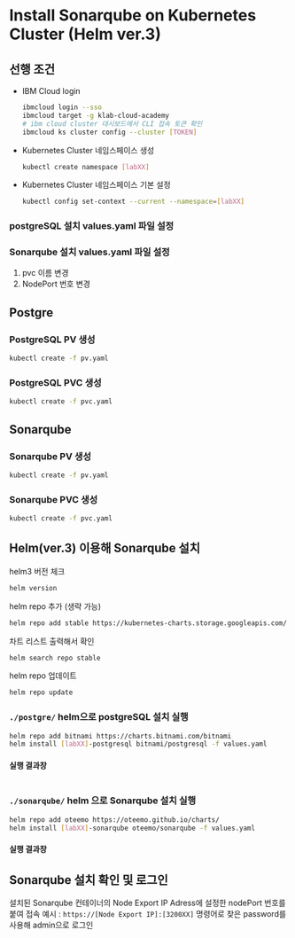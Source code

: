# Install Sonarqube on Kubernetes Cluster (Helm ver.3)

## 선행 조건
- IBM Cloud login
    ```bash
    ibmcloud login --sso
    ibmcloud target -g klab-cloud-academy
    # ibm cloud cluster 대시보드에서 CLI 접속 토큰 확인
    ibmcloud ks cluster config --cluster [TOKEN]
    ```
- Kubernetes Cluster 네임스페이스 생성
    ```bash
    kubectl create namespace [labXX]
    ```
- Kubernetes Cluster 네임스페이스 기본 설정 
    ```bash
    kubectl config set-context --current --namespace=[labXX]
    ```
### postgreSQL 설치 values.yaml 파일 설정
### Sonarqube 설치 values.yaml 파일 설정
1. pvc 이름 변경
2. NodePort 번호 변경


## Postgre
### PostgreSQL PV 생성
```bash
kubectl create -f pv.yaml
```
### PostgreSQL PVC 생성
```bash
kubectl create -f pvc.yaml
```
## Sonarqube
### Sonarqube PV 생성
```bash
kubectl create -f pv.yaml
```
### Sonarqube PVC 생성
```bash
kubectl create -f pvc.yaml
```

## Helm(ver.3) 이용해 Sonarqube 설치
helm3 버전 체크 
```bash
helm version
```
helm repo 추가 (생략 가능)
```bash
helm repo add stable https://kubernetes-charts.storage.googleapis.com/
```
차트 리스트 출력해서 확인 
```bash
helm search repo stable
```
helm repo 업데이트 
```bash
helm repo update
```

### `./postgre/` helm으로 postgreSQL 설치 실행
```bash
helm repo add bitnami https://charts.bitnami.com/bitnami
helm install [labXX]-postgresql bitnami/postgresql -f values.yaml
```
#### 실행 결과창
```bash

```

### `./sonarqube/` helm 으로 Sonarqube 설치 실행 
```bash
helm repo add oteemo https://oteemo.github.io/charts/
helm install [labXX]-sonarqube oteemo/sonarqube -f values.yaml
```
#### 실행 결과창

## Sonarqube 설치 확인 및 로그인
설치된 Sonarqube 컨테이너의 Node Export IP Adress에 설정한 nodePort 번호를 붙여 접속
예시 : `https://[Node Export IP]:[3200XX]`
명령어로 찾은 password를 사용해 admin으로 로그인 